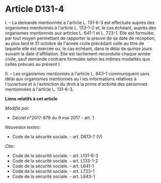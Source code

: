 # Article D131-4

I. – La demande mentionnée à l'article L. 131-6-3 est effectuée auprès des organismes mentionnés à l'article L. 133-1-2 et,
le cas échéant, auprès des organismes mentionnés aux articles L. 641-1 et L. 723-1. Elle est formulée, par tout moyen
permettant de rapporter la preuve de sa date de réception, au plus tard le 31 octobre de l'année civile précédant celle au
titre de laquelle elle est exercée ou, le cas échéant, dans le délai de quinze jours suivant la date d'affiliation. Elle est
tacitement reconduite chaque année civile, sauf demande contraire formulée selon les mêmes modalités que celles prévues au
présent I. 

II. – Les organismes mentionnés à l'article L. 843-1 communiquent sans délai aux organismes mentionnés au I les informations
relatives à l'ouverture et à l'extinction du droit à la prime d'activité des personnes mentionnées à l'article L. 131-6-3.

**Liens relatifs à cet article**

_Modifié par_:

  - Décret n°2017-876 du 9 mai 2017 - art. 1

_Nouveaux textes_:

  - Code de la sécurité sociale. - art. D613-7 (V)

_Cite_:

  - Code de la sécurité sociale. - art. L131-6-3
  - Code de la sécurité sociale. - art. L133-1-2
  - Code de la sécurité sociale. - art. L641-1
  - Code de la sécurité sociale. - art. L723-1
  - Code de la sécurité sociale. - art. L843-1
